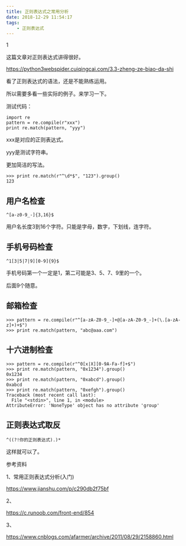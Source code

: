```yaml
---
title: 正则表达式之常用分析
date: 2018-12-29 11:54:17
tags:
	- 正则表达式
---
```


1

这篇文章对正则表达式讲得很好。

https://python3webspider.cuiqingcai.com/3.3-zheng-ze-biao-da-shi

看了正则表达式的语法，还是不能熟练运用。

所以需要多看一些实际的例子。来学习一下。

测试代码：

```
import re
pattern = re.compile(r"xxx")
print re.match(pattern, "yyy")
```

xxx是对应的正则表达式。

yyy是测试字符串。

更加简洁的写法。

```
>>> print re.match(r"^\d*$", "123").group()
123
```



## 用户名检查

```
^[a-z0-9_-]{3,16}$
```

用户名长度3到16个字符。只能是字母，数字，下划线，连字符。

## 手机号码检查

```
^1[3|5|7|9][0-9]{9}$
```

手机号码第一个一定是1，第二可能是3、5、7、9里的一个。

后面9个随意。

## 邮箱检查

```
>>> pattern = re.compile(r"^[a-zA-Z0-9_-]+@[a-zA-Z0-9_-]+(\.[a-zA-z]+)+$")
>>> print re.match(pattern, "abc@aaa.com")
```

## 十六进制检查

```
>>> pattern = re.compile(r"^0[x|X][0-9A-Fa-f]+$")
>>> print re.match(pattern, "0x1234").group()
0x1234
>>> print re.match(pattern, "0xabcd").group()
0xabcd
>>> print re.match(pattern, "0xefgh").group()
Traceback (most recent call last):
  File "<stdin>", line 1, in <module>
AttributeError: 'NoneType' object has no attribute 'group'
```



## 正则表达式取反



```
^((?!你的正则表达式).)*
```

这样就可以了。



参考资料

1、常用正则表达式分析(入门)

https://www.jianshu.com/p/c290db2f75bf

2、

https://c.runoob.com/front-end/854

3、

https://www.cnblogs.com/afarmer/archive/2011/08/29/2158860.html